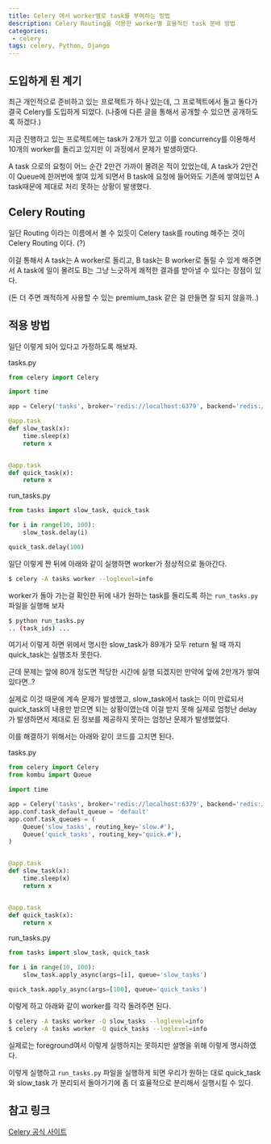 ```yaml
---
title: Celery 에서 worker별로 task를 부여하는 방법
description: Celery Routing을 이용한 worker별 효율적인 task 분배 방법
categories:
 - celery
tags: celery, Python, Django
---
```


## 도입하게 된 계기
최근 개인적으로 준비하고 있는 프로젝트가 하나 있는데, 그 프로젝트에서 돌고 돌다가 결국 Celery를 도입하게 되었다. (나중에 다른 글을 통해서 공개할 수 있으면 공개하도록 하겠다.)

지금 진행하고 있는 프로젝트에는 task가 2개가 있고 이를 concurrency를 이용해서 10개의 worker를 돌리고 있지만 이 과정에서 문제가 발생하였다.

A task 으로의 요청이 어느 순간 2만건 가까이 몰려온 적이 있었는데, A task가 2만건이 Queue에 한꺼번에 쌓여 있게 되면서 B task에 요청에 들어와도 기존에 쌓여있던 A task때문에 제대로 처리 못하는 상황이 발생했다.



## Celery Routing

일단 Routing 이라는 이름에서 볼 수 있듯이 Celery task를 routing 해주는 것이 Celery Routing 이다. (?)

이걸 통해서 A task는 A worker로 돌리고, B task는 B worker로 돌릴 수 있게 해주면서 A task에 일이 몰려도 B는 그냥 느긋하게 쾌적한 결과를 받아낼 수 있다는 장점이 있다.

(돈 더 주면 쾌적하게 사용할 수 있는 premium_task 같은 걸 만들면 잘 되지 않을까..)



## 적용 방법

일단 이렇게 되어 있다고 가정하도록 해보자.

tasks.py

```python
from celery import Celery

import time

app = Celery('tasks', broker='redis://localhost:6379', backend='redis://localhost:6379')

@app.task
def slow_task(x):
	time.sleep(x)
	return x


@app.task
def quick_task(x):
	return x
```



run_tasks.py

```python
from tasks import slow_task, quick_task

for i in range(10, 100):
	slow_task.delay(i)

quick_task.delay(100)
```



일단 이렇게 짠 뒤에 아래와 같이 실행하면 worker가 정상적으로 돌아간다.

```bash
$ celery -A tasks worker --loglevel=info
```



worker가 돌아 가는걸 확인한 뒤에 내가 원하는 task를 돌리도록 하는 `run_tasks.py` 파일을 실행해 보자

```bash
$ python run_tasks.py
.. (task_ids) ...
```



여기서 이렇게 하면 위에서 명시한 slow_task가 89개가 모두 return 될 때 까지 quick_task는 실행조차 못한다.

근데 문제는 앞에 80개 정도면 적당한 시간에 실행 되겠지만 만약에 앞에 2만개가 쌓여 있다면..?

실제로 이것 때문에 계속 문제가 발생했고, slow_task에서 task는 이미 만료되서 quick_task의 내용만 받으면 되는 상황이였는데 이걸 받지 못해 실제로 엄청난 delay가 발생하면서 제대로 된 정보를 제공하지 못하는 엄청난 문제가 발생했었다.



이를 해결하기 위해서는 아래와 같이 코드를 고치면 된다.

tasks.py

```python
from celery import Celery
from kombu import Queue

import time

app = Celery('tasks', broker='redis://localhost:6379', backend='redis://localhost:6379')
app.conf.task_default_queue = 'default'
app.conf.task_queues = (
	Queue('slow_tasks', routing_key='slow.#'),
	Queue('quick_tasks', routing_key='quick.#'),
)


@app.task
def slow_task(x):
	time.sleep(x)
	return x


@app.task
def quick_task(x):
	return x
```



run_tasks.py

```python
from tasks import slow_task, quick_task

for i in range(10, 100):
	slow_task.apply_async(args=[i], queue='slow_tasks')

quick_task.apply_async(args=[100], queue='quick_tasks')
```



이렇게 하고 아래와 같이 worker를 각각 돌려주면 된다.

```bash
$ celery -A tasks worker -Q slow_tasks --loglevel=info
$ celery -A tasks worker -Q quick_tasks --loglevel=info
```

실제로는 foreground여서 이렇게 실행하지는 못하지만 설명을 위해 이렇게 명시하였다.



이렇게 실행하고 `run_tasks.py` 파일을 실행하게 되면 우리가 원하는 대로 quick_task와 slow_task 가 분리되서 돌아가기에 좀 더 효율적으로 분리해서 실행시킬 수 있다.



## 참고 링크

[Celery 공식 사이트](http://docs.celeryproject.org/en/master/userguide/routing.html)



